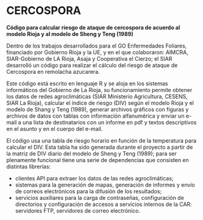 # CERCOSPORA
**Código para calcular riesgo de ataque de cercospora de acuerdo al modelo Rioja y al modelo de Sheng y Teng (1989)**

Dentro de los trabajos desarrollados para el GO Enfermedades Foliares, financiado por Gobierno Rioja y la UE, y en el que colaboraron:
AIMCRA, SIAR-Gobierno de LA Rioja, Asaja y Cooperativa el Cierzo; el SIAR desarrolló un código para realizar el cálculo del riesgo de
ataque de Cercospora en remolacha azucarera.

Este código está escrito en lenguaje R y se aloja en los sistemas informáticos del Gobierno de La Rioja, su funcionamiento permite
obtener los datos de redes agroclimáticas (SIAR Ministerio Agricultura, CESENS, SIAR La Rioja), calcular el índice de riesgo (DIV) 
según el modelo Rioja y el modelo de Shang y Teng (1989), generar archivos gráficos con figuras y archivos de datos con tablas con 
información alfanumérica y enviar un e-mail a una lista de destinatarios con un informe en pdf y textos descriptivos en el asunto y
en el cuerpo del e-mail.

El código usa una tabla de riesgo horario en función de la temperatura para calcular el DIV. Esta tabla ha sido generada durante 
el proyecto a partir de la matriz de DIV diario del modelo de Sheng y Teng (1989); para ser plenamente funcional tiene una serie
de dependencias que consisten en distintas librerías: 

-	clientes API para extraer los datos de las redes agroclimáticas;
-	sistemas para la generación de mapas, generación de informes y  envío de correos electrónicos para la difusión de los resultados;
-	servicios auxiliares para la carga de contraseñas, configuración de directorios y configuración de accesos a servicios internos
de la CAR: servidores FTP, servidores de correo electrónico.
